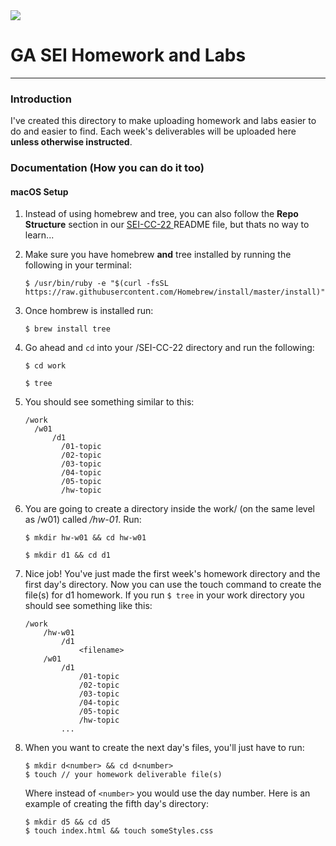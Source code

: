 <img src="https://pasteboard.co/IbDkXU2.jpg" />

# GA SEI Homework and Labs 

---

### Introduction

I've created this directory to make uploading homework and labs easier to do and easier to find.  Each week's deliverables will be uploaded here __unless otherwise instructed__.

### Documentation (How you can do it too)
#### macOS Setup
1. Instead of using homebrew and tree, you can also follow the **Repo Structure** section in our <a href="https://git.generalassemb.ly/gideonjr/SEI-CC-2 " target="_blank">SEI-CC-22 </a> README file, but thats no way to learn...

2. Make sure you have homebrew __and__ tree installed by running the following in your terminal: 
    ```
    $ /usr/bin/ruby -e "$(curl -fsSL https://raw.githubusercontent.com/Homebrew/install/master/install)"
    ```
3. Once hombrew is installed run:
    ```
    $ brew install tree
    ```
4. Go ahead and `cd` into your /SEI-CC-22 directory and run the following:
   ```
   $ cd work
   ```
   ```
   $ tree
   ```
5. You should see something similar to this:
    ```
    /work
      /w01
          /d1
            /01-topic
            /02-topic
            /03-topic
            /04-topic
            /05-topic
            /hw-topic
    ```
6. You are going to create a directory inside the work/ (on the same level as /w01) called */hw-01*. Run: 
   ```
   $ mkdir hw-w01 && cd hw-w01
   ```
   ```
   $ mkdir d1 && cd d1
   ```
7. Nice job! You've just made the first week's homework directory and the first day's directory. Now you can use the touch command to create the file(s) for d1 homework. If you run `$ tree` in your work directory you should see something like this:
    ```
    /work
        /hw-w01
            /d1
                <filename>
        /w01
            /d1
                /01-topic
                /02-topic
                /03-topic
                /04-topic
                /05-topic
                /hw-topic
            ...
    ```

8. When you want to create the next day's files, you'll just have to run:
   ```
   $ mkdir d<number> && cd d<number>
   $ touch // your homework deliverable file(s)
   ```
   Where instead of `<number>` you would use the day number. Here is an example of creating the fifth day's directory:
   ```
   $ mkdir d5 && cd d5
   $ touch index.html && touch someStyles.css
   ```
